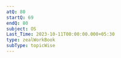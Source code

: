 ```yaml
---
atQ: 80
startQ: 69
endQ: 80
subject: OS
Last_Time: 2023-10-11T00:00:00.000+05:30
type: zealWorkBook
subType: topicWise
---
```

